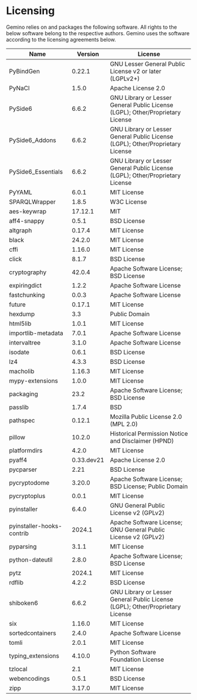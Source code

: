 # Licensing
Gemino relies on and packages the following software. All rights to the below software belong to the respective authors. Gemino uses the software according to the  licensing agreements below.

| Name                      | Version    | License                                                                        
|---------------------------|------------|--------------------------------------------------------------------------------
| PyBindGen                 | 0.22.1     | GNU Lesser General Public License v2 or later (LGPLv2+)                        
| PyNaCl                    | 1.5.0      | Apache License 2.0                                                             
| PySide6                   | 6.6.2      | GNU Library or Lesser General Public License (LGPL); Other/Proprietary License 
| PySide6_Addons            | 6.6.2      | GNU Library or Lesser General Public License (LGPL); Other/Proprietary License 
| PySide6_Essentials        | 6.6.2      | GNU Library or Lesser General Public License (LGPL); Other/Proprietary License 
| PyYAML                    | 6.0.1      | MIT License                                                                    
| SPARQLWrapper             | 1.8.5      | W3C License                                                                    
| aes-keywrap               | 17.12.1    | MIT                                                                            
| aff4-snappy               | 0.5.1      | BSD License                                                                    
| altgraph                  | 0.17.4     | MIT License                                                                    
| black                     | 24.2.0     | MIT License                                                                    
| cffi                      | 1.16.0     | MIT License                                                                    
| click                     | 8.1.7      | BSD License                                                                    
| cryptography              | 42.0.4     | Apache Software License; BSD License                                           
| expiringdict              | 1.2.2      | Apache Software License                                                        
| fastchunking              | 0.0.3      | Apache Software License                                                        
| future                    | 0.17.1     | MIT License                                                                    
| hexdump                   | 3.3        | Public Domain                                                                  
| html5lib                  | 1.0.1      | MIT License                                                                    
| importlib-metadata        | 7.0.1      | Apache Software License                                                        
| intervaltree              | 3.1.0      | Apache Software License                                                        
| isodate                   | 0.6.1      | BSD License                                                                    
| lz4                       | 4.3.3      | BSD License                                                                    
| macholib                  | 1.16.3     | MIT License                                                                    
| mypy-extensions           | 1.0.0      | MIT License                                                                    
| packaging                 | 23.2       | Apache Software License; BSD License                                           
| passlib                   | 1.7.4      | BSD                                                                            
| pathspec                  | 0.12.1     | Mozilla Public License 2.0 (MPL 2.0)                                           
| pillow                    | 10.2.0     | Historical Permission Notice and Disclaimer (HPND)                             
| platformdirs              | 4.2.0      | MIT License                                                                    
| pyaff4                    | 0.33.dev21 | Apache License 2.0                                                                        
| pycparser                 | 2.21       | BSD License                                                                    
| pycryptodome              | 3.20.0     | Apache Software License; BSD License; Public Domain                            
| pycryptoplus              | 0.0.1      | MIT License                                                                        
| pyinstaller               | 6.4.0      | GNU General Public License v2 (GPLv2)                                          
| pyinstaller-hooks-contrib | 2024.1     | Apache Software License; GNU General Public License v2 (GPLv2)                 
| pyparsing                 | 3.1.1      | MIT License                                                                    
| python-dateutil           | 2.8.0      | Apache Software License; BSD License                                           
| pytz                      | 2024.1     | MIT License                                                                    
| rdflib                    | 4.2.2      | BSD License                                                                    
| shiboken6                 | 6.6.2      | GNU Library or Lesser General Public License (LGPL); Other/Proprietary License 
| six                       | 1.16.0     | MIT License                                                                    
| sortedcontainers          | 2.4.0      | Apache Software License                                                        
| tomli                     | 2.0.1      | MIT License                                                                    
| typing_extensions         | 4.10.0     | Python Software Foundation License                                             
| tzlocal                   | 2.1        | MIT License                                                                    
| webencodings              | 0.5.1      | BSD License                                                                    
| zipp                      | 3.17.0     | MIT License 
